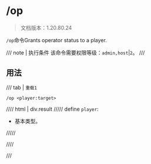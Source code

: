 # /op

> 文档版本：1.20.80.24

`/op`命令Grants operator status to a player.

/// note | 执行条件
该命令需要权限等级：`admin,host`|`2`。
///

## 用法

/// tab | `重载1`
```mcfunction
/op <player:target>
```

//// html | div.result
///// define
`player`: <!-- md:samp target -->

- 基本类型。


/////

////

///
